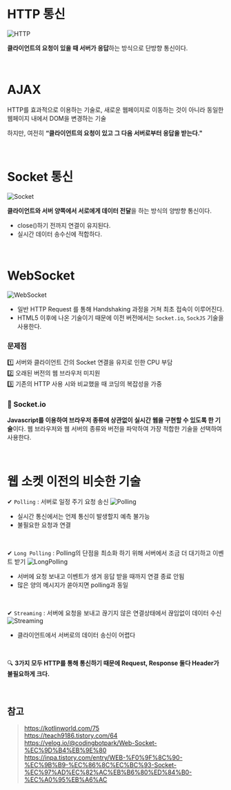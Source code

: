 # HTTP 통신

![HTTP](https://blog.kakaocdn.net/dn/lVbNr/btq36Sx0gLY/naNpro1akgCCzzXiTdPS7K/img.png)

**클라이언트의 요청이 있을 때 서버가 응답**하는 방식으로 단방향 통신이다.

<br>

# AJAX

HTTP를 효과적으로 이용하는 기술로, 새로운 웹페이지로 이동하는 것이 아니라 동일한 웹페이지 내에서 DOM을 변경하는 기술

하지만, 여전히 **“클라이언트의 요청이 있고 그 다음 서버로부터 응답을 받는다."**

<br>

# Socket 통신

![Socket](https://img1.daumcdn.net/thumb/R1280x0/?scode=mtistory2&fname=https%3A%2F%2Fblog.kakaocdn.net%2Fdn%2FbGK0Ls%2Fbtq309AM5Ms%2FZJyP2drKiQRXcyiXZ6ViFk%2Fimg.png)

**클라이언트와 서버 양쪽에서 서로에게 데이터 전달**을 하는 방식의 양방향 통신이다.

- close()하기 전까지 연결이 유지된다.
- 실시간 데이터 송수신에 적합하다.

<br>

# WebSocket

![WebSocket](https://media.vlpt.us/images/rainbowweb/post/5a28097a-db1a-409d-afe2-a7c31356042f/image.png)

- 일반 HTTP Request 를 통해 Handshaking 과정을 거쳐 최초 접속이 이루어진다.
- HTML5 이후에 나온 기술이기 때문에 이전 버전에서는 `Socket.io`, `SockJS` 기술을 사용한다.

### 문제점

1️⃣ 서버와 클라이언트 간의 Socket 연결을 유지로 인한 CPU 부담  
2️⃣ 오래된 버전의 웹 브라우저 미지원  
3️⃣ 기존의 HTTP 사용 시와 비교했을 때 코딩의 복잡성을 가중

### 📌 Socket.io

**Javascript를 이용하여 브라우저 종류에 상관없이 실시간 웹을 구현할 수 있도록 한 기술**이다. 웹 브라우저와 웹 서버의 종류와 버전을 파악하여 가장 적합한 기술을 선택하여 사용한다.

<br>

# 웹 소켓 이전의 비슷한 기술

✔ `Polling` : 서버로 일정 주기 요청 송신
![Polling](https://miro.medium.com/max/646/1*hy2JMy80APwX-PrUc0MytQ.png)

- 실시간 통신에서는 언제 통신이 발생할지 예측 불가능
- 불필요한 요청과 연결

<br>

✔ `Long Polling` : Polling의 단점을 최소화 하기 위해 서버에서 조금 더 대기하고 이벤트 받기
![LongPolling](https://www.researchgate.net/profile/Ali-Mesbah/publication/220538183/figure/fig4/AS:305611469279248@1449874860393/Long-polling-mode-for-C-OMET.png)

- 서버에 요청 보내고 이벤트가 생겨 응답 받을 때까지 연결 종료 안됨
- 많은 양의 메시지가 쏟아지면 polling과 동일

<br>

✔ `Streaming` : 서버에 요청을 보내고 끊기지 않은 연결상태에서 끊임없이 데이터 수신
![Streaming](https://miro.medium.com/max/1344/1*OcvjVQjZXdth_jpObpo1HA.png)

- 클라이언트에서 서버로의 데이터 송신이 어렵다

<br>

🔍 **3가지 모두 HTTP를 통해 통신하기 때문에 Request, Response 둘다 Header가 불필요하게 크다.**

<br>

## 참고

> https://kotlinworld.com/75  
> https://teach9186.tistory.com/64  
> https://velog.io/@codingbotpark/Web-Socket-%EC%9D%B4%EB%9E%80  
> https://inpa.tistory.com/entry/WEB-%F0%9F%8C%90-%EC%9B%B9-%EC%86%8C%EC%BC%93-Socket-%EC%97%AD%EC%82%AC%EB%B6%80%ED%84%B0-%EC%A0%95%EB%A6%AC
